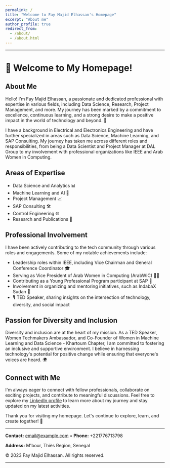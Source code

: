 ```yaml
---
permalink: /
title: "Welcome to Fay Majid Elhassan's Homepage"
excerpt: "About me"
author_profile: true
redirect_from: 
  - /about/
  - /about.html
---
```

---

# 👋 Welcome to My Homepage!

## About Me

Hello! I'm Fay Majid Elhassan, a passionate and dedicated professional with expertise in various fields, including Data Science, Research, Project Management, and more. My journey has been marked by a commitment to excellence, continuous learning, and a strong desire to make a positive impact in the world of technology and beyond. 🚀

I have a background in Electrical and Electronics Engineering and have further specialized in areas such as Data Science, Machine Learning, and SAP Consulting. My journey has taken me across different roles and responsibilities, from being a Data Scientist and Project Manager at DAL Group to my involvement with professional organizations like IEEE and Arab Women in Computing.

## Areas of Expertise

- Data Science and Analytics 📊
- Machine Learning and AI 🤖
- Project Management 📈
- SAP Consulting 🛠️
- Control Engineering 🌐
- Research and Publications 📑

## Professional Involvement

I have been actively contributing to the tech community through various roles and engagements. Some of my notable achievements include:

- Leadership roles within IEEE, including Vice Chairman and General Conference Coordinator 🎓
- Serving as Vice President of Arab Women in Computing (ArabWIC) 👩‍💼
- Contributing as a Young Professional Program participant at SAP 💼
- Involvement in organizing and mentoring initiatives, such as IndabaX Sudan 👥
- 🎙️ TED Speaker, sharing insights on the intersection of technology, diversity, and social impact

## Passion for Diversity and Inclusion

Diversity and inclusion are at the heart of my mission. As a TED Speaker, Women Techmakers Ambassador, and Co-Founder of Women in Machine Learning and Data Science - Khartoum Chapter, I am committed to fostering an inclusive and supportive environment. I believe in harnessing technology's potential for positive change while ensuring that everyone's voices are heard. 🌍

## Connect with Me

I'm always eager to connect with fellow professionals, collaborate on exciting projects, and contribute to meaningful discussions. Feel free to explore my [LinkedIn profile](https://www.linkedin.com/in/faymajidelhassan/) to learn more about my journey and stay updated on my latest activities.

Thank you for visiting my homepage. Let's continue to explore, learn, and create together! 🌟

---

**Contact:** [email@example.com](mailto:elhassan@aimsammi.org) • **Phone:** +221776713798

**Address:** M'bour, Thiès Region, Senegal

© 2023 Fay Majid Elhassan. All rights reserved.

---
